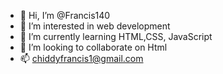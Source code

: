 - 👋 Hi, I’m @Francis140
- 👀 I’m interested in web development
- 🌱 I’m currently learning HTML,CSS, JavaScript
- 💞️ I’m looking to collaborate on Html
- 📫 chiddyfrancis1@gmail.com

<!---
Francis140/Francis140 is a ✨ special ✨ repository because its `README.md` (this file) appears on your GitHub profile.
You can click the Preview link to take a look at your changes.
--->
